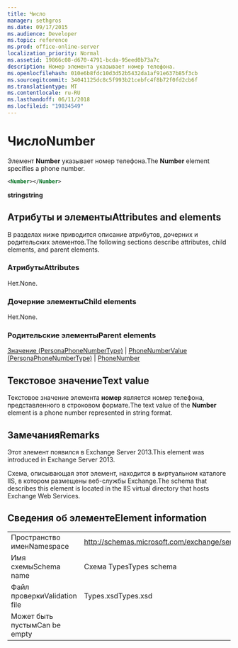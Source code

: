 ```yaml
---
title: Число
manager: sethgros
ms.date: 09/17/2015
ms.audience: Developer
ms.topic: reference
ms.prod: office-online-server
localization_priority: Normal
ms.assetid: 19866c08-d670-4791-bcda-95eed0b73a7c
description: Номер элемента указывает номер телефона.
ms.openlocfilehash: 010e6b8fdc10d3d52b5432da1af91e637b85f3cb
ms.sourcegitcommit: 34041125dc8c5f993b21cebfc4f8b72f0fd2cb6f
ms.translationtype: MT
ms.contentlocale: ru-RU
ms.lasthandoff: 06/11/2018
ms.locfileid: "19834549"
---
```

# <a name="number"></a><span data-ttu-id="c4f1f-103">Число</span><span class="sxs-lookup"><span data-stu-id="c4f1f-103">Number</span></span>

<span data-ttu-id="c4f1f-104">Элемент **Number** указывает номер телефона.</span><span class="sxs-lookup"><span data-stu-id="c4f1f-104">The **Number** element specifies a phone number.</span></span> 
  
```XML
<Number></Number>
```

 <span data-ttu-id="c4f1f-105">**string**</span><span class="sxs-lookup"><span data-stu-id="c4f1f-105">**string**</span></span>
## <a name="attributes-and-elements"></a><span data-ttu-id="c4f1f-106">Атрибуты и элементы</span><span class="sxs-lookup"><span data-stu-id="c4f1f-106">Attributes and elements</span></span>

<span data-ttu-id="c4f1f-107">В разделах ниже приводится описание атрибутов, дочерних и родительских элементов.</span><span class="sxs-lookup"><span data-stu-id="c4f1f-107">The following sections describe attributes, child elements, and parent elements.</span></span>
  
### <a name="attributes"></a><span data-ttu-id="c4f1f-108">Атрибуты</span><span class="sxs-lookup"><span data-stu-id="c4f1f-108">Attributes</span></span>

<span data-ttu-id="c4f1f-109">Нет.</span><span class="sxs-lookup"><span data-stu-id="c4f1f-109">None.</span></span>
  
### <a name="child-elements"></a><span data-ttu-id="c4f1f-110">Дочерние элементы</span><span class="sxs-lookup"><span data-stu-id="c4f1f-110">Child elements</span></span>

<span data-ttu-id="c4f1f-111">Нет.</span><span class="sxs-lookup"><span data-stu-id="c4f1f-111">None.</span></span>
  
### <a name="parent-elements"></a><span data-ttu-id="c4f1f-112">Родительские элементы</span><span class="sxs-lookup"><span data-stu-id="c4f1f-112">Parent elements</span></span>

<span data-ttu-id="c4f1f-113">[Значение (PersonaPhoneNumberType)](value-personaphonenumbertype.md) | [PhoneNumber](phonenumber.md)</span><span class="sxs-lookup"><span data-stu-id="c4f1f-113">[Value (PersonaPhoneNumberType)](value-personaphonenumbertype.md) | [PhoneNumber](phonenumber.md)</span></span>
  
## <a name="text-value"></a><span data-ttu-id="c4f1f-114">Текстовое значение</span><span class="sxs-lookup"><span data-stu-id="c4f1f-114">Text value</span></span>

<span data-ttu-id="c4f1f-115">Текстовое значение элемента **номер** является номер телефона, представленного в строковом формате.</span><span class="sxs-lookup"><span data-stu-id="c4f1f-115">The text value of the **Number** element is a phone number represented in string format.</span></span> 
  
## <a name="remarks"></a><span data-ttu-id="c4f1f-116">Замечания</span><span class="sxs-lookup"><span data-stu-id="c4f1f-116">Remarks</span></span>

<span data-ttu-id="c4f1f-117">Этот элемент появился в Exchange Server 2013.</span><span class="sxs-lookup"><span data-stu-id="c4f1f-117">This element was introduced in Exchange Server 2013.</span></span>
  
<span data-ttu-id="c4f1f-118">Схема, описывающая этот элемент, находится в виртуальном каталоге IIS, в котором размещены веб-службы Exchange.</span><span class="sxs-lookup"><span data-stu-id="c4f1f-118">The schema that describes this element is located in the IIS virtual directory that hosts Exchange Web Services.</span></span>
  
## <a name="element-information"></a><span data-ttu-id="c4f1f-119">Сведения об элементе</span><span class="sxs-lookup"><span data-stu-id="c4f1f-119">Element information</span></span>

|||
|:-----|:-----|
|<span data-ttu-id="c4f1f-120">Пространство имен</span><span class="sxs-lookup"><span data-stu-id="c4f1f-120">Namespace</span></span>  <br/> |http://schemas.microsoft.com/exchange/services/2006/types  <br/> |
|<span data-ttu-id="c4f1f-121">Имя схемы</span><span class="sxs-lookup"><span data-stu-id="c4f1f-121">Schema name</span></span>  <br/> |<span data-ttu-id="c4f1f-122">Схема Types</span><span class="sxs-lookup"><span data-stu-id="c4f1f-122">Types schema</span></span>  <br/> |
|<span data-ttu-id="c4f1f-123">Файл проверки</span><span class="sxs-lookup"><span data-stu-id="c4f1f-123">Validation file</span></span>  <br/> |<span data-ttu-id="c4f1f-124">Types.xsd</span><span class="sxs-lookup"><span data-stu-id="c4f1f-124">Types.xsd</span></span>  <br/> |
|<span data-ttu-id="c4f1f-125">Может быть пустым</span><span class="sxs-lookup"><span data-stu-id="c4f1f-125">Can be empty</span></span>  <br/> ||
   


